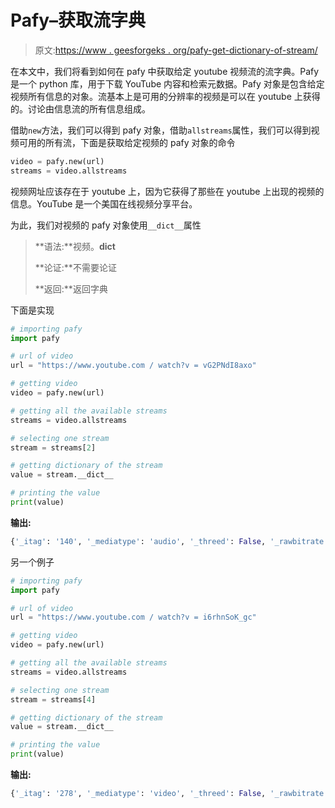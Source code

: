 # Pafy–获取流字典

> 原文:[https://www . geesforgeks . org/pafy-get-dictionary-of-stream/](https://www.geeksforgeeks.org/pafy-getting-dictionary-of-stream/)

在本文中，我们将看到如何在 pafy 中获取给定 youtube 视频流的流字典。Pafy 是一个 python 库，用于下载 YouTube 内容和检索元数据。Pafy 对象是包含给定视频所有信息的对象。流基本上是可用的分辨率的视频是可以在 youtube 上获得的。讨论由信息流的所有信息组成。

借助`new`方法，我们可以得到 pafy 对象，借助`allstreams`属性，我们可以得到视频可用的所有流，下面是获取给定视频的 pafy 对象的命令

```py
video = pafy.new(url)
streams = video.allstreams

```

视频网址应该存在于 youtube 上，因为它获得了那些在 youtube 上出现的视频的信息。YouTube 是一个美国在线视频分享平台。

为此，我们对视频的 pafy 对象使用`__dict__`属性

> **语法:**视频。__dict__
> 
> **论证:**不需要论证
> 
> **返回:**返回字典

下面是实现

```py
# importing pafy
import pafy 

# url of video 
url = "https://www.youtube.com / watch?v = vG2PNdI8axo"

# getting video
video = pafy.new(url) 

# getting all the available streams
streams = video.allstreams

# selecting one stream
stream = streams[2]

# getting dictionary of the stream
value = stream.__dict__

# printing the value
print(value)
```

**输出:**

```py
{'_itag': '140', '_mediatype': 'audio', '_threed': False, '_rawbitrate': 131072, '_resolution': '0x0', '_quality': '128k', '_dimensions': (0, 0), '_bitrate': '128k

```

另一个例子

```py
# importing pafy
import pafy 

# url of video 
url = "https://www.youtube.com / watch?v = i6rhnSoK_gc"

# getting video
video = pafy.new(url) 

# getting all the available streams
streams = video.allstreams

# selecting one stream
stream = streams[4]

# getting dictionary of the stream
value = stream.__dict__

# printing the value
print(value)
```

**输出:**

```py
{'_itag': '278', '_mediatype': 'video', '_threed': False, '_rawbitrate': 0, '_resolution': '256x144', '_quality': '256x144', '_dimensions': (256, 144), '_bitrate': '0k', '_extension': 'webm', 'encrypted': None, '_notes':.....

```